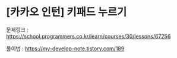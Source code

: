 # [카카오 인턴] 키패드 누르기

문제링크 : https://school.programmers.co.kr/learn/courses/30/lessons/67256

풀이법 : https://my-develop-note.tistory.com/189